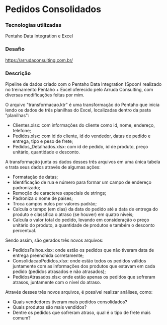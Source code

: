 # Pedidos Consolidados

### Tecnologias utilizadas
Pentaho Data Integration e Excel

### Desafio
https://arrudaconsulting.com.br/

### Descrição
Pipeline de dados criado com o Pentaho Data Integration (Spoon) realizado no treinamento Pentaho + Excel oferecido pelo Arruda Consulting, com diversas modificações feitas por mim.

O arquivo "transformacao.ktr" é uma transformação do Pentaho que inicia lendo os dados de três planilhas do Excel, localizadas dentro da pasta "planilhas": 
- Clientes.xlsx: com informações do cliente como id, nome, endereço, telefone;
- Pedidos.xlsx: com id do cliente, id do vendedor, datas de pedido e entrega, tipo e peso de frete;
- Pedidos_Detalhados.xlsx: com id de pedido, id de produto, preço unitário, quantidade e desconto.

A transformação junta os dados desses três arquivos em uma única tabela e trata seus dados através de algumas ações:
- Formatação de datas;
- Identificação de rua e número para formar um campo de endereço padronizado;
- Remoção de caracteres especiais de strings;
- Padroniza o nome de países;
- Troca campos nulos por valores padrão;
- Calcula o tempo (em dias) da data do pedido até a data de entrega do produto e classifica o atraso (se houver) em quatro níveis;
- Calcula o valor total do pedido, levando em consideração o preço unitário do produto, a quantidade de produtos e também o desconto percentual.

Sendo assim, são gerados três novos arquivos:
- PedidosFalhos.xlsx: onde estão os pedidos que não tiveram data de entrega preenchida corretamente;
- ConsolidacaoPedidos.xlsx: onde estão todos os pedidos válidos juntamente com as informações dos produtos que estavam em cada pedido (pedidos atrasados e não atrasados);
- PedidosAtrasados.xlsx: onde estão apenas os pedidos que sofreram atrasos, juntamente com o nível do atraso.

Através desses três novos arquivos, é possível realizar análises, como:
- Quais vendedores tiveram mais pedidos consolidados?
- Quais produtos são mais vendidos?
- Dentre os pedidos que sofreram atraso, qual é o tipo de frete mais comum?
